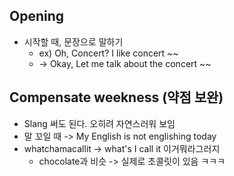 ## Opening
- 시작할 때, 문장으로 말하기
	- ex) Oh, Concert? I like concert ~~
	- -> Okay, Let me talk about the concert ~~

##  Compensate weekness (약점 보완)
- Slang 써도 된다. 오히려 자연스러워 보임
- 말 꼬일 때 -> My English is not englishing today
- whatchamacallit -> what's I call it 이거뭐라그러지
	- chocolate과 비슷 -> 실제로 초콜릿이 있음 ㅋㅋㅋ
